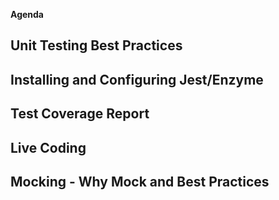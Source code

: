 **Agenda**

## Unit Testing Best Practices

## Installing and Configuring Jest/Enzyme

## Test Coverage Report

## Live Coding

## Mocking - Why Mock and Best Practices
